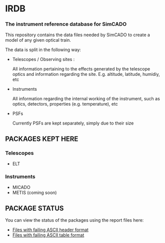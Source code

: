 # IRDB
### The instrument reference database for SimCADO
 
This repository contains the data files needed by SimCADO to create a model of
any given optical train.

The data is split in the following way:

* Telescopes / Observing sites :
 
  All information pertaining to the effects generated by the telescope optics
  and information regarding the site. E.g. altitude, latitude, humidiy, etc

* Instruments
  
  All information regarding the internal working of the instrument, such as 
  optics, detectors, properties (e.g. temperature), etc 

* PSFs

  Currently PSFs are kept separately, simply due to their size

## PACKAGES KEPT HERE

### Telescopes

* ELT

### Instruments

* MICADO
* METIS (coming soon)

## PACKAGE STATUS

You can view the status of the packages using the report files here:

* [Files with failing ASCII header format](_REPORTS/failed_ascii_meta.md)
* [Files with failing ASCII table format](_REPORTS/failed_ascii_meta.md)

